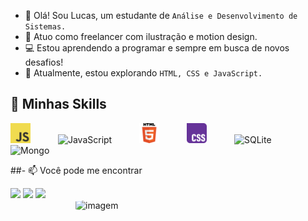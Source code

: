 

 
- 👋 Olá! Sou Lucas, um estudante de ```Análise e Desenvolvimento de Sistemas.```
- 🎨 Atuo como freelancer com ilustração e motion design.
- 💻 Estou aprendendo a programar e sempre em busca de novos desafios!
- 🌱 Atualmente, estou explorando ```HTML, CSS e JavaScript.```
 



## 🚀 Minhas Skills

<p align="left">
  <img src="https://raw.githubusercontent.com/github/explore/80688e429a7d4ef2fca1e82350fe8e3517d3494d/topics/javascript/javascript.png" alt="JavaScript" style="height:32px; margin-right:40px;">
  <img src="https://cdn.jsdelivr.net/gh/devicons/devicon@latest/icons/typescript/typescript-plain.svg" alt="JavaScript" style="height:32px; margin-right:40px;">
  <img src="https://raw.githubusercontent.com/github/explore/80688e429a7d4ef2fca1e82350fe8e3517d3494d/topics/html/html.png" alt="HTML5" style="height:32px; margin-right:40px;">
  <img src="https://raw.githubusercontent.com/github/explore/80688e429a7d4ef2fca1e82350fe8e3517d3494d/topics/css/css.png" alt="CSS3" style="height:32px; margin-right:40px;">
  <img src="https://upload.wikimedia.org/wikipedia/commons/3/38/SQLite370.svg" alt="SQLite" style="height:32px; margin-right:40px;">
  <img src="https://github.com/mongodb/mongo/raw/master/docs/leaf.svg" alt="Mongo" style="height:32px; margin-right:40px;">
</p>





##- 📫 Você pode me encontrar
<div>
  <a href="https://www.behance.net/lucasfernandes170" target="_black"><img src="https://img.shields.io/badge/-Behance-blue?style=for-the-badge&logo=behance&logoColor=white" 
 target="_black"></a>
  <a href="mailto:lukasfernandessilva05@gmail.com" target="_black"><img src="https://img.shields.io/badge/Gmail-D14836?style=for-the-badge&logo=gmail&logoColor=white" 
 target="_black"></a>
  <a href="https://www.linkedin.com/in/fernandes-luccas/" target="_black"><img src="https://img.shields.io/badge/LinkedIn-0077B5?style=for-the-badge&logo=linkedin&logoColor=white" 
 target="_black"></a>
</div>
<div>
  
<img src="https://i.pinimg.com/originals/f5/03/b5/f503b5d3eceb6a2e621773eb53a2f39c.gif" alt="imagem" min-width="0px" width="400px" align="right" style="border-radius: 15%;">

